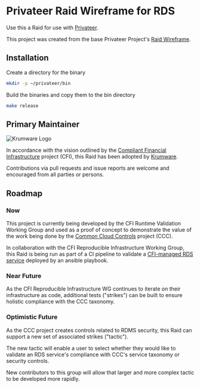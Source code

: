 # Privateer Raid Wireframe for RDS

Use this a Raid for use with [Privateer](https://www.github.com/privateerproj/privateer).

This project was created from the base Privateer Project's [Raid Wireframe](https://www.github.com/privateerproj/raid-wireframe).

## Installation

Create a directory for the binary

```bash
mkdir -p ~/privateer/bin
```

Build the binaries and copy them to the bin directory

```bash
make release
```

## Primary Maintainer

![Krumware Logo](https://www.krum.io/assets/icons/logo-with-name.svg)

In accordance with the vision outlined by the 
[Compliant Financial Infrastructure](https://github.com/finos/compliant-financial-infrastructure)
project (CFI), this Raid has been adopted by [Krumware](https://www.krum.io/).

Contributions via pull requests and issue reports are welcome and encouraged from all parties or persons.

## Roadmap

### Now

This project is currently being developed by the CFI Runtime Validation Working Group and used as a 
proof of concept to demonstrate the value of the work being done by the
[Common Cloud Controls](https://github.com/finos/common-cloud-controls) project (CCC).

In collaboration with the CFI Reproducible Infrastructure Working Group, this Raid is being run as
part of a CI pipeline to validate a [CFI-managed RDS service](https://github.com/finos/cfi-ansible-aws-rds)
deployed by an ansible playbook.

### Near Future

As the CFI Reproducible Infrastructure WG continues to iterate on their infrastructure as code,
additional tests ("strikes") can be built to ensure holistic compliance with the CCC taxonomy.

### Optimistic Future

As the CCC project creates controls related to RDMS security, this Raid can support a new set of associated 
strikes ("tactic").

The new tactic will enable a user to select whether they would like to validate an RDS service's
compliance with CCC's service taxonomy or security controls.

New contributors to this group will allow that larger and more complex tactic to be developed more rapidly.

